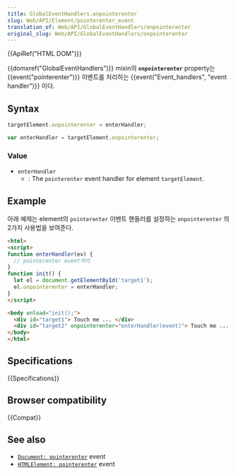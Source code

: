 ```yaml
---
title: GlobalEventHandlers.onpointerenter
slug: Web/API/Element/pointerenter_event
translation_of: Web/API/GlobalEventHandlers/onpointerenter
original_slug: Web/API/GlobalEventHandlers/onpointerenter
---
```


{{ApiRef("HTML DOM")}}

{{domxref("GlobalEventHandlers")}} mixin의 **`onpointerenter`** property는 {{event("pointerenter")}} 이벤트를 처리하는 {{event("Event_handlers", "event handler")}} 이다.

## Syntax

```js
targetElement.onpointerenter = enterHandler;

var enterHandler = targetElement.onpointerenter;
```

### Value

- `enterHandler`
  - : The `pointerenter` event handler for element `targetElement`.

## Example

아래 예제는 element의 `pointerenter` 이벤트 핸들러를 설정하는 `onpointerenter` 의 2가지 사용법을 보여준다.

```html
<html>
<script>
function enterHandler(ev) {
  // pointerenter event처리
}
function init() {
  let el = document.getElementById('target1');
  el.onpointerenter = enterHandler;
}
</script>

<body onload="init();">
  <div id="target1"> Touch me ... </div>
  <div id="target2" onpointerenter="enterHandler(event)"> Touch me ... </div>
</body>
</html>
```

## Specifications

{{Specifications}}

## Browser compatibility

{{Compat}}

## See also

- [`Document: pointerenter`](/en-US/docs/Web/API/Document/pointerenter_event) event
- [`HTMLElement: pointerenter`](/en-US/docs/Web/API/HTMLElement/pointerenter_event) event
